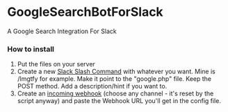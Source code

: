 # GoogleSearchBotForSlack
A Google Search Integration For Slack

### How to install
1. Put the files on your server
2. Create a new [Slack Slash Command](https://my.slack.com/services/new/slash-commands) with whatever you want. Mine is /lmgtfy for example. Make it point to the "google.php" file. Keep the POST method. Add a description/hint if you want to.
3. Create an [incoming webhook](https://my.slack.com/services/new/incoming-webhook) (choose any channel - it's reset by the script anyway) and paste the Webhook URL you'll get in the config file.
